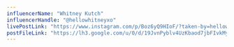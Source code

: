 ```yaml
---
influencerName: "Whitney Kutch"
influencerHandle: "@hellowhitneyxo"
livePostLink: "https://www.instagram.com/p/Boz6yQ9HIoF/?taken-by=hellowhitneyxo"
postFileLink: "https://lh3.google.com/u/0/d/19JvnPyblv4UzKbaod7jbFIvkMypPhUc7"
---
```

